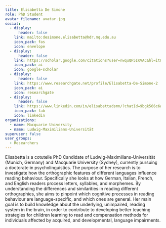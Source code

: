 ```yaml
---
title: Elisabetta De Simone
role: PhD Student
avatar_filename: avatar.jpg
social:
  - display:
      header: false
    link: mailto:desimone.elisabetta@hdr.mq.edu.au
    icon_pack: fas
    icon: envelope
  - display:
      header: false
    link: https://scholar.google.com/citations?user=nwquQF5IKVAC&hl=it&oi=ao
    icon_pack: ai
    icon: google-scholar
  - display:
      header: false
    link: https://www.researchgate.net/profile/Elisabetta-De-Simone-2
    icon_pack: ai
    icon: researchgate
  - display:
      header: false
    link: https://www.linkedin.com/in/elisabettadsmn/?chatId=9bgk566c6w2c&locale=en_US&msgOverlay=true
    icon_pack: fab
    icon: linkedin
organizations:
  - name: Macquarie University
  - name: Ludwig-Maximilians-Universität
superuser: false
user_groups:
  - Researchers
---
```

Elisabetta is a cotutelle PhD Candidate of Ludwig-Maximilians-Universität (Munich, Germany) and Macquarie University (Sydney), currently pursuing a doctorate in psycholinguistics. The purpose of her research is to investigate how the orthographic features of different languages influence reading behaviour. Specifically she looks at how German, Italian, French, and English readers process letters, syllables, and morphemes. By understanding the differences and similarities in reading different orthographies, she aims to pinpoint which cognitive processes in reading behaviour are language-specific, and which ones are general. Her main goal is to build knowledge about the underlying, unimpaired, reading system in the brain, in order to contribute to developing better teaching strategies for children learning to read and compensation methods for individuals affected by acquired, and developmental, language impairments.